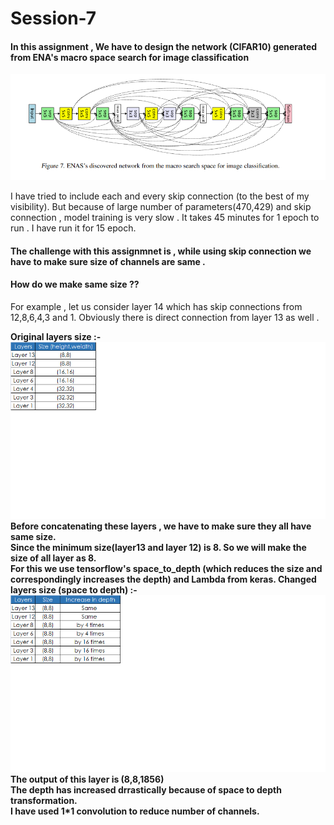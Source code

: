 # Session-7

#### In this assignment , We have to design the network (CIFAR10) generated from ENA's macro space search for image classification

![alt text](https://github.com/rp8081/Session-7/blob/master/enasdiscoverednetwork.png)

<p>
I have tried to include each and every skip connection (to the best of my visibility). But because of large number of parameters(470,429)  and skip connection , model training is very slow .  						
It takes 45 minutes for 1 epoch to run	. I have run it for 15 epoch.
<p>

#### The challenge with this assignmnet is , while using skip connection we have to make sure size of channels are same .		
#### How do we make same size ??

<p>
For example , let us consider layer 14 which has skip connections from 12,8,6,4,3 and 1.						
Obviously there is direct connection from layer 13 as well .			

<b> Original layers size <b>:- 
![alt text](https://github.com/rp8081/Session-7/blob/master/table1.png)
Before concatenating  these layers ,  we have to make sure they all have same size. 	
Since the minimum size(layer13 and layer 12) is 8. So we will make the size of all layer as 8.	
For this we use tensorflow's space_to_depth (which reduces the size and correspondingly increases the depth) and Lambda from keras.
<b> Changed layers size (space to depth) <b> :- 
![alt text](https://github.com/rp8081/Session-7/blob/master/table2.png)
The output of this  layer  is (8,8,1856) 				
The depth has increased drrastically because of space to depth transformation.							
I have used 1*1 convolution to reduce number of channels.				
<p>		
				





